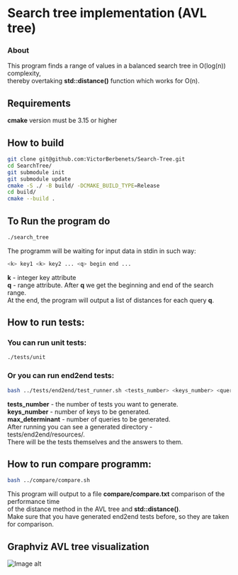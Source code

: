 # Search tree implementation (AVL tree)
### About
This program finds a range of values in a balanced search tree in O(log(n)) complexity,  
thereby overtaking **std::distance()** function which works for O(n).
## Requirements
**cmake** version must be 3.15 or higher
## How to build
```bash
git clone git@github.com:VictorBerbenets/Search-Tree.git
cd SearchTree/
git submodule init
git submodule update
cmake -S ./ -B build/ -DCMAKE_BUILD_TYPE=Release
cd build/
cmake --build .
```
## To Run the program do
```bash
./search_tree
```
The programm will be waiting for input data in stdin in such way:  
```bash
<k> key1 <k> key2 ... <q> begin end ...
```
**k** - integer key attribute  
**q** - range attribute. After **q** we get the beginning and end of the search range.  
At the end, the program will output a list of distances for each query **q**.
## How to run tests:
### You can run unit tests:
```bash
./tests/unit
```
### Or you can run end2end tests:
```bash
bash ../tests/end2end/test_runner.sh <tests_number> <keys_number> <queries_number>
```
**tests_number** - the number of tests you want to generate.  
**keys_number**  - number of keys to be generated.  
**max_determinant** - number of queries to be generated.  
After running you can see a generated directory - tests/end2end/resources/.  
There will be the tests themselves and the answers to them.
## How to run compare programm:
```bash
bash ../compare/compare.sh
```
This program will output to a file **compare/compare.txt** comparison of the performance time  
of the distance method in the AVL tree and **std::distance()**.  
Make sure that you have generated end2end tests before, so they are taken for comparison.
## Graphviz AVL tree visualization
![Image alt](https://github.com/VictorBerbenets/SearchTree/raw/search_tree/data/avl_tree.png)
